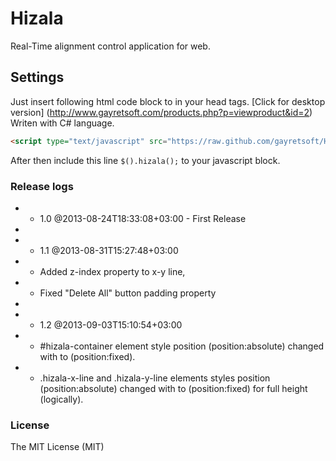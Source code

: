 # Hizala #

Real-Time alignment control application for web.

## Settings ##
Just insert following html code block to in your head tags.
[Click for desktop version] (http://www.gayretsoft.com/products.php?p=viewproduct&id=2)
Writen with C# language.


```html
<script type="text/javascript" src="https://raw.github.com/gayretsoft/Hizala/master/hizala.js?v=1.2"></script>
```

After then include this line `$().hizala();` to your javascript block.

### Release logs ###
* - 1.0 @2013-08-24T18:33:08+03:00 - First Release
* 
* - 1.1 @2013-08-31T15:27:48+03:00
*   + Added z-index property to x-y line,
*   + Fixed "Delete All" button padding property
*   
* - 1.2 @2013-09-03T15:10:54+03:00
*   + #hizala-container element style position (position:absolute) changed with to (position:fixed).
*   + .hizala-x-line and .hizala-y-line elements styles position (position:absolute) changed with to (position:fixed) for full height (logically).

### License ###

The MIT License (MIT)
